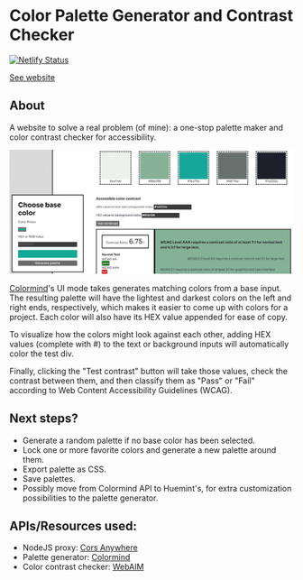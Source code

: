 # Color Palette Generator and Contrast Checker
[![Netlify Status](https://api.netlify.com/api/v1/badges/893bb78f-8f14-43ed-837e-5528af69ba61/deploy-status)](https://app.netlify.com/sites/palettecontrast/deploys)


[See website](https://palettecontrast.netlify.app/)

## About
A website to solve a real problem (of mine): a one-stop palette maker and color contrast checker for accessibility. 

![Website view](demo.png)

[Colormind](http://colormind.io/)'s UI mode takes generates matching colors from a base input. The resulting palette will have the lightest and darkest colors on the left and right ends, respectively, which makes it easier to come up with colors for a project. Each color will also have its HEX value appended for ease of copy.

To visualize how the colors might look against each other, adding HEX values (complete with #) to the text or background inputs will automatically color the test div.

Finally, clicking the "Test contrast" button will take those values, check the contrast between them, and then classify them as "Pass" or "Fail" according to Web Content Accessibility Guidelines (WCAG). 

## Next steps?
- Generate a random palette if no base color has been selected.
- Lock one or more favorite colors and generate a new palette around them.
- Export palette as CSS.
- Save palettes.
- Possibly move from Colormind API to Huemint's, for extra customization possibilities to the palette generator.

## APIs/Resources used:
- NodeJS proxy: [Cors Anywhere](https://cors-everywhere.herokuapp.com/)
- Palette generator: [Colormind](http://colormind.io/api-access/)
- Color contrast checker: [WebAIM](https://webaim.org/resources/contrastchecker/)
